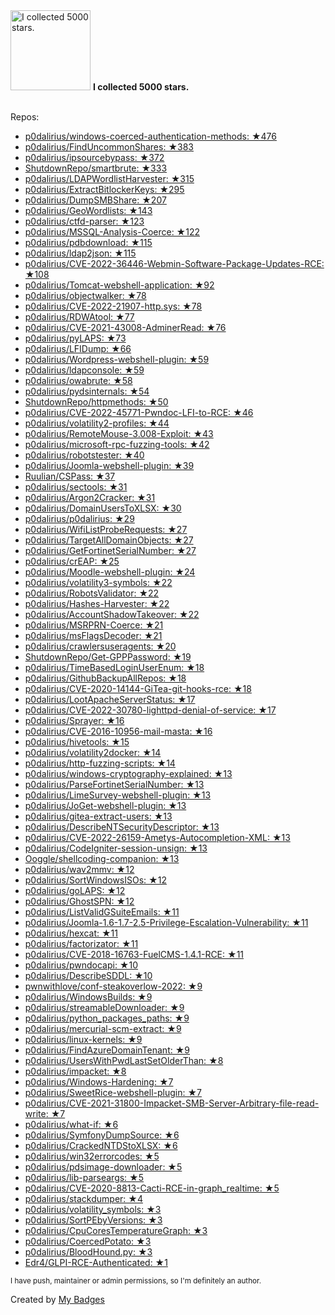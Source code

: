 <img src="https://my-badges.github.io/my-badges/stars-5000.png" alt="I collected 5000 stars." title="I collected 5000 stars." width="128">
<strong>I collected 5000 stars.</strong>
<br><br>

Repos:

* <a href="https://github.com/p0dalirius/windows-coerced-authentication-methods">p0dalirius/windows-coerced-authentication-methods: ★476</a>
* <a href="https://github.com/p0dalirius/FindUncommonShares">p0dalirius/FindUncommonShares: ★383</a>
* <a href="https://github.com/p0dalirius/ipsourcebypass">p0dalirius/ipsourcebypass: ★372</a>
* <a href="https://github.com/ShutdownRepo/smartbrute">ShutdownRepo/smartbrute: ★333</a>
* <a href="https://github.com/p0dalirius/LDAPWordlistHarvester">p0dalirius/LDAPWordlistHarvester: ★315</a>
* <a href="https://github.com/p0dalirius/ExtractBitlockerKeys">p0dalirius/ExtractBitlockerKeys: ★295</a>
* <a href="https://github.com/p0dalirius/DumpSMBShare">p0dalirius/DumpSMBShare: ★207</a>
* <a href="https://github.com/p0dalirius/GeoWordlists">p0dalirius/GeoWordlists: ★143</a>
* <a href="https://github.com/p0dalirius/ctfd-parser">p0dalirius/ctfd-parser: ★123</a>
* <a href="https://github.com/p0dalirius/MSSQL-Analysis-Coerce">p0dalirius/MSSQL-Analysis-Coerce: ★122</a>
* <a href="https://github.com/p0dalirius/pdbdownload">p0dalirius/pdbdownload: ★115</a>
* <a href="https://github.com/p0dalirius/ldap2json">p0dalirius/ldap2json: ★115</a>
* <a href="https://github.com/p0dalirius/CVE-2022-36446-Webmin-Software-Package-Updates-RCE">p0dalirius/CVE-2022-36446-Webmin-Software-Package-Updates-RCE: ★108</a>
* <a href="https://github.com/p0dalirius/Tomcat-webshell-application">p0dalirius/Tomcat-webshell-application: ★92</a>
* <a href="https://github.com/p0dalirius/objectwalker">p0dalirius/objectwalker: ★78</a>
* <a href="https://github.com/p0dalirius/CVE-2022-21907-http.sys">p0dalirius/CVE-2022-21907-http.sys: ★78</a>
* <a href="https://github.com/p0dalirius/RDWAtool">p0dalirius/RDWAtool: ★77</a>
* <a href="https://github.com/p0dalirius/CVE-2021-43008-AdminerRead">p0dalirius/CVE-2021-43008-AdminerRead: ★76</a>
* <a href="https://github.com/p0dalirius/pyLAPS">p0dalirius/pyLAPS: ★73</a>
* <a href="https://github.com/p0dalirius/LFIDump">p0dalirius/LFIDump: ★66</a>
* <a href="https://github.com/p0dalirius/Wordpress-webshell-plugin">p0dalirius/Wordpress-webshell-plugin: ★59</a>
* <a href="https://github.com/p0dalirius/ldapconsole">p0dalirius/ldapconsole: ★59</a>
* <a href="https://github.com/p0dalirius/owabrute">p0dalirius/owabrute: ★58</a>
* <a href="https://github.com/p0dalirius/pydsinternals">p0dalirius/pydsinternals: ★54</a>
* <a href="https://github.com/ShutdownRepo/httpmethods">ShutdownRepo/httpmethods: ★50</a>
* <a href="https://github.com/p0dalirius/CVE-2022-45771-Pwndoc-LFI-to-RCE">p0dalirius/CVE-2022-45771-Pwndoc-LFI-to-RCE: ★46</a>
* <a href="https://github.com/p0dalirius/volatility2-profiles">p0dalirius/volatility2-profiles: ★44</a>
* <a href="https://github.com/p0dalirius/RemoteMouse-3.008-Exploit">p0dalirius/RemoteMouse-3.008-Exploit: ★43</a>
* <a href="https://github.com/p0dalirius/microsoft-rpc-fuzzing-tools">p0dalirius/microsoft-rpc-fuzzing-tools: ★42</a>
* <a href="https://github.com/p0dalirius/robotstester">p0dalirius/robotstester: ★40</a>
* <a href="https://github.com/p0dalirius/Joomla-webshell-plugin">p0dalirius/Joomla-webshell-plugin: ★39</a>
* <a href="https://github.com/Ruulian/CSPass">Ruulian/CSPass: ★37</a>
* <a href="https://github.com/p0dalirius/sectools">p0dalirius/sectools: ★31</a>
* <a href="https://github.com/p0dalirius/Argon2Cracker">p0dalirius/Argon2Cracker: ★31</a>
* <a href="https://github.com/p0dalirius/DomainUsersToXLSX">p0dalirius/DomainUsersToXLSX: ★30</a>
* <a href="https://github.com/p0dalirius/p0dalirius">p0dalirius/p0dalirius: ★29</a>
* <a href="https://github.com/p0dalirius/WifiListProbeRequests">p0dalirius/WifiListProbeRequests: ★27</a>
* <a href="https://github.com/p0dalirius/TargetAllDomainObjects">p0dalirius/TargetAllDomainObjects: ★27</a>
* <a href="https://github.com/p0dalirius/GetFortinetSerialNumber">p0dalirius/GetFortinetSerialNumber: ★27</a>
* <a href="https://github.com/p0dalirius/crEAP">p0dalirius/crEAP: ★25</a>
* <a href="https://github.com/p0dalirius/Moodle-webshell-plugin">p0dalirius/Moodle-webshell-plugin: ★24</a>
* <a href="https://github.com/p0dalirius/volatility3-symbols">p0dalirius/volatility3-symbols: ★22</a>
* <a href="https://github.com/p0dalirius/RobotsValidator">p0dalirius/RobotsValidator: ★22</a>
* <a href="https://github.com/p0dalirius/Hashes-Harvester">p0dalirius/Hashes-Harvester: ★22</a>
* <a href="https://github.com/p0dalirius/AccountShadowTakeover">p0dalirius/AccountShadowTakeover: ★22</a>
* <a href="https://github.com/p0dalirius/MSRPRN-Coerce">p0dalirius/MSRPRN-Coerce: ★21</a>
* <a href="https://github.com/p0dalirius/msFlagsDecoder">p0dalirius/msFlagsDecoder: ★21</a>
* <a href="https://github.com/p0dalirius/crawlersuseragents">p0dalirius/crawlersuseragents: ★20</a>
* <a href="https://github.com/ShutdownRepo/Get-GPPPassword">ShutdownRepo/Get-GPPPassword: ★19</a>
* <a href="https://github.com/p0dalirius/TimeBasedLoginUserEnum">p0dalirius/TimeBasedLoginUserEnum: ★18</a>
* <a href="https://github.com/p0dalirius/GithubBackupAllRepos">p0dalirius/GithubBackupAllRepos: ★18</a>
* <a href="https://github.com/p0dalirius/CVE-2020-14144-GiTea-git-hooks-rce">p0dalirius/CVE-2020-14144-GiTea-git-hooks-rce: ★18</a>
* <a href="https://github.com/p0dalirius/LootApacheServerStatus">p0dalirius/LootApacheServerStatus: ★17</a>
* <a href="https://github.com/p0dalirius/CVE-2022-30780-lighttpd-denial-of-service">p0dalirius/CVE-2022-30780-lighttpd-denial-of-service: ★17</a>
* <a href="https://github.com/p0dalirius/Sprayer">p0dalirius/Sprayer: ★16</a>
* <a href="https://github.com/p0dalirius/CVE-2016-10956-mail-masta">p0dalirius/CVE-2016-10956-mail-masta: ★16</a>
* <a href="https://github.com/p0dalirius/hivetools">p0dalirius/hivetools: ★15</a>
* <a href="https://github.com/p0dalirius/volatility2docker">p0dalirius/volatility2docker: ★14</a>
* <a href="https://github.com/p0dalirius/http-fuzzing-scripts">p0dalirius/http-fuzzing-scripts: ★14</a>
* <a href="https://github.com/p0dalirius/windows-cryptography-explained">p0dalirius/windows-cryptography-explained: ★13</a>
* <a href="https://github.com/p0dalirius/ParseFortinetSerialNumber">p0dalirius/ParseFortinetSerialNumber: ★13</a>
* <a href="https://github.com/p0dalirius/LimeSurvey-webshell-plugin">p0dalirius/LimeSurvey-webshell-plugin: ★13</a>
* <a href="https://github.com/p0dalirius/JoGet-webshell-plugin">p0dalirius/JoGet-webshell-plugin: ★13</a>
* <a href="https://github.com/p0dalirius/gitea-extract-users">p0dalirius/gitea-extract-users: ★13</a>
* <a href="https://github.com/p0dalirius/DescribeNTSecurityDescriptor">p0dalirius/DescribeNTSecurityDescriptor: ★13</a>
* <a href="https://github.com/p0dalirius/CVE-2022-26159-Ametys-Autocompletion-XML">p0dalirius/CVE-2022-26159-Ametys-Autocompletion-XML: ★13</a>
* <a href="https://github.com/p0dalirius/CodeIgniter-session-unsign">p0dalirius/CodeIgniter-session-unsign: ★13</a>
* <a href="https://github.com/Ooggle/shellcoding-companion">Ooggle/shellcoding-companion: ★13</a>
* <a href="https://github.com/p0dalirius/wav2mmv">p0dalirius/wav2mmv: ★12</a>
* <a href="https://github.com/p0dalirius/SortWindowsISOs">p0dalirius/SortWindowsISOs: ★12</a>
* <a href="https://github.com/p0dalirius/goLAPS">p0dalirius/goLAPS: ★12</a>
* <a href="https://github.com/p0dalirius/GhostSPN">p0dalirius/GhostSPN: ★12</a>
* <a href="https://github.com/p0dalirius/ListValidGSuiteEmails">p0dalirius/ListValidGSuiteEmails: ★11</a>
* <a href="https://github.com/p0dalirius/Joomla-1.6-1.7-2.5-Privilege-Escalation-Vulnerability">p0dalirius/Joomla-1.6-1.7-2.5-Privilege-Escalation-Vulnerability: ★11</a>
* <a href="https://github.com/p0dalirius/hexcat">p0dalirius/hexcat: ★11</a>
* <a href="https://github.com/p0dalirius/factorizator">p0dalirius/factorizator: ★11</a>
* <a href="https://github.com/p0dalirius/CVE-2018-16763-FuelCMS-1.4.1-RCE">p0dalirius/CVE-2018-16763-FuelCMS-1.4.1-RCE: ★11</a>
* <a href="https://github.com/p0dalirius/pwndocapi">p0dalirius/pwndocapi: ★10</a>
* <a href="https://github.com/p0dalirius/DescribeSDDL">p0dalirius/DescribeSDDL: ★10</a>
* <a href="https://github.com/pwnwithlove/conf-steakoverlow-2022">pwnwithlove/conf-steakoverlow-2022: ★9</a>
* <a href="https://github.com/p0dalirius/WindowsBuilds">p0dalirius/WindowsBuilds: ★9</a>
* <a href="https://github.com/p0dalirius/streamableDownloader">p0dalirius/streamableDownloader: ★9</a>
* <a href="https://github.com/p0dalirius/python_packages_paths">p0dalirius/python_packages_paths: ★9</a>
* <a href="https://github.com/p0dalirius/mercurial-scm-extract">p0dalirius/mercurial-scm-extract: ★9</a>
* <a href="https://github.com/p0dalirius/linux-kernels">p0dalirius/linux-kernels: ★9</a>
* <a href="https://github.com/p0dalirius/FindAzureDomainTenant">p0dalirius/FindAzureDomainTenant: ★9</a>
* <a href="https://github.com/p0dalirius/UsersWithPwdLastSetOlderThan">p0dalirius/UsersWithPwdLastSetOlderThan: ★8</a>
* <a href="https://github.com/p0dalirius/impacket">p0dalirius/impacket: ★8</a>
* <a href="https://github.com/p0dalirius/Windows-Hardening">p0dalirius/Windows-Hardening: ★7</a>
* <a href="https://github.com/p0dalirius/SweetRice-webshell-plugin">p0dalirius/SweetRice-webshell-plugin: ★7</a>
* <a href="https://github.com/p0dalirius/CVE-2021-31800-Impacket-SMB-Server-Arbitrary-file-read-write">p0dalirius/CVE-2021-31800-Impacket-SMB-Server-Arbitrary-file-read-write: ★7</a>
* <a href="https://github.com/p0dalirius/what-if">p0dalirius/what-if: ★6</a>
* <a href="https://github.com/p0dalirius/SymfonyDumpSource">p0dalirius/SymfonyDumpSource: ★6</a>
* <a href="https://github.com/p0dalirius/CrackedNTDStoXLSX">p0dalirius/CrackedNTDStoXLSX: ★6</a>
* <a href="https://github.com/p0dalirius/win32errorcodes">p0dalirius/win32errorcodes: ★5</a>
* <a href="https://github.com/p0dalirius/pdsimage-downloader">p0dalirius/pdsimage-downloader: ★5</a>
* <a href="https://github.com/p0dalirius/lib-parseargs">p0dalirius/lib-parseargs: ★5</a>
* <a href="https://github.com/p0dalirius/CVE-2020-8813-Cacti-RCE-in-graph_realtime">p0dalirius/CVE-2020-8813-Cacti-RCE-in-graph_realtime: ★5</a>
* <a href="https://github.com/p0dalirius/stackdumper">p0dalirius/stackdumper: ★4</a>
* <a href="https://github.com/p0dalirius/volatility_symbols">p0dalirius/volatility_symbols: ★3</a>
* <a href="https://github.com/p0dalirius/SortPEbyVersions">p0dalirius/SortPEbyVersions: ★3</a>
* <a href="https://github.com/p0dalirius/CpuCoresTemperatureGraph">p0dalirius/CpuCoresTemperatureGraph: ★3</a>
* <a href="https://github.com/p0dalirius/CoercedPotato">p0dalirius/CoercedPotato: ★3</a>
* <a href="https://github.com/p0dalirius/BloodHound.py">p0dalirius/BloodHound.py: ★3</a>
* <a href="https://github.com/Edr4/GLPI-RCE-Authenticated">Edr4/GLPI-RCE-Authenticated: ★1</a>

<sup>I have push, maintainer or admin permissions, so I'm definitely an author.<sup>



Created by <a href="https://github.com/my-badges/my-badges">My Badges</a>
